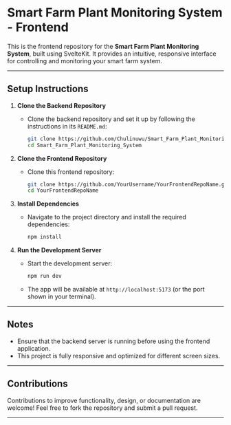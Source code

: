 # Smart Farm Plant Monitoring System - Frontend

This is the frontend repository for the **Smart Farm Plant Monitoring System**, built using SvelteKit. It provides an intuitive, responsive interface for controlling and monitoring your smart farm system. 

---

## Setup Instructions

1. **Clone the Backend Repository**
   - Clone the backend repository and set it up by following the instructions in its `README.md`:
     ```bash
     git clone https://github.com/Chulinuwu/Smart_Farm_Plant_Monitoring_System
     cd Smart_Farm_Plant_Monitoring_System
     ```

2. **Clone the Frontend Repository**
   - Clone this frontend repository:
     ```bash
     git clone https://github.com/YourUsername/YourFrontendRepoName.git
     cd YourFrontendRepoName
     ```

3. **Install Dependencies**
   - Navigate to the project directory and install the required dependencies:
     ```bash
     npm install
     ```

4. **Run the Development Server**
   - Start the development server:
     ```bash
     npm run dev
     ```

   - The app will be available at `http://localhost:5173` (or the port shown in your terminal).

---

## Notes

- Ensure that the backend server is running before using the frontend application.
- This project is fully responsive and optimized for different screen sizes.

---

## Contributions

Contributions to improve functionality, design, or documentation are welcome! Feel free to fork the repository and submit a pull request.

---

